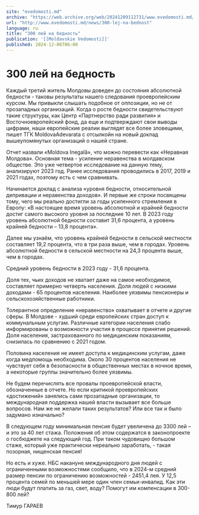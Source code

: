 ```yaml
---
site: "evedomosti.md"
archive: "https://web.archive.org/web/20241209112731/www.evedomosti.md/news/300-lej-na-bednost"
url: "http://www.evedomosti.md/news/300-lej-na-bednost"
language: ru
title: "300 лей на бедность"
publication: '[[Moldavskie Vedomosti]]'
published: 2024-12-06T06:00
---
```


# 300 лей на бедность

Каждый третий житель Молдовы доведен до состояния абсолютной бедности - таковы результаты нашего следования проевропейским курсом. Мы привыкли слышать подобное от оппозиции, но не от прозападных организаций. Когда о росте бедности свидетельствуют такие структуры, как Центр «Партнерство ради развития» и Восточноевропейский фонд, да еще и подтверждают свои выводы цифрами, наши европейские реалии выглядят все более зловещими, пишет ТГК MoldovaAdevarata с отсылкойн на новый доклад вышеупомянутых организаций о нашей стране.

Отчет назвали «Moldova Inegală», что можно перевести как «Неравная Молдова». Основная тема - усиление неравенства в молдавском обществе. Это уже четвертое исследование на данную тему, анализируют 2023 год. Ранее исследования проводились в 2017, 2019 и 2021 годах, поэтому есть с чем сравнивать.

Начинается доклад с анализа «уровня бедности, относительной депривации и неравенства доходов». И первые же строки посвящены тому, чего мы реально достигли за годы усиленного стремления в Европу: «В настоящее время уровень абсолютной и крайней бедности достиг самого высокого уровня за последние 10 лет. В 2023 году уровень абсолютной бедности составит 31,6 процента, а уровень крайней бедности – 13,8 процента».

Далее мы узнаём, что уровень крайней бедности в сельской местности составляет 19,2 процента, что в три раза выше, чем в городах. Уровень абсолютной бедности в сельской местности на 24,3 процента выше, чем в городах.

Средний уровень бедности в 2023 году - 31,6 процента.

Доля тех, чьих доходов не хватает даже на самое необходимое, составляет примерно четверть населения. Доля людей с низкими доходами - 65 процентов населения. Наиболее уязвимы пенсионеры и сельскохозяйственные работники.

Толерантное определение «неравенство» охватывает в отчете и другие сферы. В Молдове - худший среди европейских стран доступ к коммунальным услугам. Различные категории населения слабо информированы о возможности участия в процессе принятия решений. Доля населения, застрахованного по медицинским показаниям, снизилась по сравнению с 2021 годом.

Половина населения не имеет доступа к медицинским услугам, даже когда медпомощь необходима. Около 30 процентов населения не чувствует себя в безопасности в общественных местах в ночное время, а некоторые группы значительно более уязвимы.

Не будем перечислять все провалы проевропейской власти, обозначенные в отчете. Но если критикой проевропейских «достижений» занялись сами прозападные организации, то международная поддержка нашей власти вызывает все больше вопросов. Нам же не желали таких результатов? Или все так и было задумано изначально?

В следующем году минимальная пенсия будет увеличена до 3300 лей – и это за 40 лет стажа. Положения об этом содержатся в законопроекте о госбюджете на следующий год. При таком чудовищно большом стаже, который уже практически нереально заработать, - такая позорная, нищенская пенсия!

Но есть и хуже. НБС накануне международного дня людей с ограниченными возможностями сообщило, что в 2024-м средний размер пенсии по ограничению возможностей - 2451,4 лея. У 12,5 процента семей по меньшей мере один член семьи-инвалид. Как эти люди будут платить за газ, свет, воду? Помогут им компенсации в 300-800 лей?

Тимур ГАРАЕВ